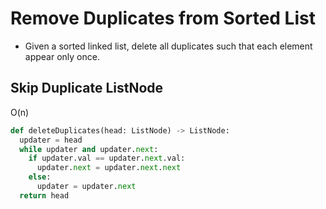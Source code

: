 # Remove Duplicates from Sorted List
- Given a sorted linked list, delete all duplicates such that each element appear only once.

## Skip Duplicate ListNode
O(n)
```python
def deleteDuplicates(head: ListNode) -> ListNode:
  updater = head
  while updater and updater.next:
    if updater.val == updater.next.val:
      updater.next = updater.next.next
    else:
      updater = updater.next
  return head
```